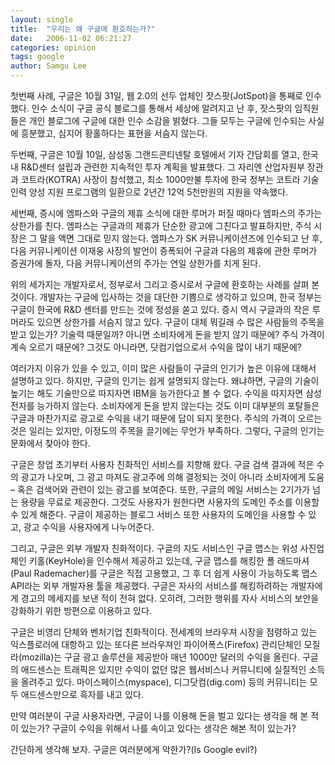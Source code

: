 ```yaml
---
layout: single
title:  "우리는 왜 구글에 환호하는가?"
date:   2006-11-02 06:21:27
categories: opinion
tags: google
author: Samgu Lee
---
```

첫번째 사례, 구글은 10월 31일, 웹 2.0의 선두 업체인 잣스팟(JotSpot)을 통째로 인수했다. 인수 소식이 구글 공식 블로그를 통해서 세상에 알려지고 난 후, 잣스팟의 임직원들은 개인 블로그에 구글에 대한 인수 소감을 밝혔다. 그들 모두는 구글에 인수되는 사실에 흥분했고, 심지어 황홀하다는 표현을 서슴지 않는다.

두번째, 구글은 10월 10일, 삼성동 그랜드콘티넨탈 호텔에서 기자 간담회를 열고, 한국 내 R&D센터 설립과 관련한 지속적인 투자 계획을 발표했다. 그 자리엔 산업자원부 장관과 코트라(KOTRA) 사장이 참석했고, 최소 1000만불 투자에 한국 정부는 코트라 기술인력 양성 지원 프로그램의 일환으로 2년간 12억 5천만원의 지원을 약속했다.

세번째, 증시에 엠파스와 구글의 제휴 소식에 대한 루머가 퍼질 때마다 엠파스의 주가는 상한가를 친다. 엠파스는 구글과의 제휴가 단순한 광고에 그친다고 발표하지만, 주식 시장은 그 말을 액면 그대로 믿지 않는다. 엠파스가 SK 커뮤니케이션즈에 인수되고 난 후, 다음 커뮤니케이션 이재웅 사장의 발언이 증폭되어 구글과 다음의 제휴에 관한 루머가 증권가에 돌자, 다음 커뮤니케이션의 주가는 연일 상한가를 치게 된다.

위의 세가지는 개발자로서, 정부로서 그리고 증시로서 구글에 환호하는 사례를 살펴 본 것이다. 개발자는 구글에 입사하는 것을 대단한 기쁨으로 생각하고 있으며, 한국 정부는 구글이 한국에 R&D 센터를 만드는 것에 정성을 쏟고 있다. 증시 역시 구글과의 작은 루머라도 있으면 상한가를 서슴지 않고 있다. 구글이 대체 뭐길래 수 많은 사람들의 주목을 받고 있는가? 기술력 때문일까? 아니면 소비자에게 돈을 받지 않기 때문에? 주식 가격이 계속 오르기 때문에? 그것도 아니라면, 닷컴기업으로서 수익을 많이 내기 때문에?

여러가지 이유가 있을 수 있고, 이미 많은 사람들이 구글의 인기가 높은 이유에 대해서 설명하고 있다. 하지만, 구글의 인기는 쉽게 설명되지 않는다. 왜냐하면, 구글의 기술이 높기는 해도 기술만으로 따지자면 IBM을 능가한다고 볼 수 없다. 수익을 따지자면 삼성전자를 능가하지 않는다. 소비자에게 돈을 받지 않는다는 것도 이미 대부분의 포탈들은 구글과 마찬가지로 광고로 수익을 내기 때문에 답이 되지 못한다. 주식의 가격이 오르는 것은 일리는 있지만, 이정도의 주목을 끌기에는 무언가 부족하다. 그렇다, 구글의 인기는 문화에서 찾아야 한다.

구글은 창업 초기부터 사용자 친화적인 서비스를 지향해 왔다. 구글 검색 결과에 적은 수의 광고가 나오며, 그 광고 마져도 광고주에 의해 결정되는 것이 아니라 소비자에게 도움 – 혹은 검색어와 관련이 있는 광고를 보여준다. 또한, 구글의 메일 서비스는 2기가가 넘는 용량을 무료로 제공한다. 그것도 사용자가 원한다면 사용자의 도메인 주소를 이용할 수 있게 해준다. 구글이 제공하는 블로그 서비스 또한 사용자의 도메인을 사용할 수 있고, 광고 수익을 사용자에게 나누어준다.

그리고, 구글은 외부 개발자 친화적이다. 구글의 지도 서비스인 구글 맵스는 위성 사진업체인 키홀(KeyHole)을 인수해서 제공하고 있는데, 구글 맵스를 해킹한 폴 래드마셔(Paul Rademacher)를 구글은 직접 고용했고, 그 후 더 쉽게 사용이 가능하도록 맵스API라는 외부 개발자용 툴을 제공했다. 구글은 자사의 서비스를 해킹하려하는 개발자에게 경고의 메세지를 보낸 적이 전혀 없다. 오히려, 그러한 행위를 자사 서비스의 보안을 강화하기 위한 방편으로 이용하고 있다.

구글은 비영리 단체와 벤처기업 친화적이다. 전세계의 브라우져 시장을 점령하고 있는 익스플로러에 대항하고 있는 또다른 브라우져인 파이어폭스(Firefox) 관리단체인 모질라(mozilla)는 구글 광고 솔루션을 제공받아 매년 1000만 달러의 수익을 올린다. 구글의 애드센스는 트래픽은 있지만 수익이 없던 많은 웹서비스나 커뮤니티에 실질적인 소득을 올려주고 있다. 마이스페이스(myspace), 디그닷컴(dig.com) 등의 커뮤니티는 모두 애드센스만으로 흑자를 내고 있다.

만약 여러분이 구글 사용자라면, 구글이 나를 이용해 돈을 벌고 있다는 생각을 해 본 적이 있는가? 구글이 수익을 위해서 나를 속이고 있다는 생각은 해본 적이 있는가?

간단하게 생각해 보자. 구글은 여러분에게 악한가?(Is Google evil?)
